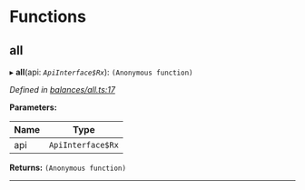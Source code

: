 

# Functions

<a id="all"></a>

##  all

▸ **all**(api: *`ApiInterface$Rx`*): `(Anonymous function)`

*Defined in [balances/all.ts:17](https://github.com/polkadot-js/api/blob/3557657/packages/api-derive/src/balances/all.ts#L17)*

**Parameters:**

| Name | Type |
| ------ | ------ |
| api | `ApiInterface$Rx` |

**Returns:** `(Anonymous function)`

___

